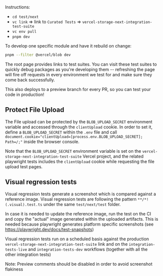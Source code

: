 Instructions:

- `cd test/next`
- `vc link` => link to `Curated Tests` => `vercel-storage-next-integration-test-suite`
- `vc env pull`
- `pnpm dev`

To develop one specific module and have it rebuild on change:

```sh
pnpm --filter @vercel/blob dev
```

The root page provides links to test suites. You can visit these test suites to quickly debug packages as you're developing them -- refreshing the page will fire off requests in every environment we test for and make sure they come back successfully.

This also deploys to a preview branch for every PR, so you can test your code in production!

## Protect File Upload

The File upload can be protected by the `BLOB_UPLOAD_SECRET` environment variable and accessed through the `clientUpload` cookie. In order to set it, define a `BLOB_UPLOAD_SECRET` within the `.env` file and call `document.cookie="clientUpload=[process.env.BLOB_UPLOAD_SECRET]; Path=/;"` inside the browser console.

Note that the `BLOB_UPLOAD_SECRET` environment variable is set on the `vercel-storage-next-integration-test-suite` Vercel project, and the related playwright tests includes the `clientUpload` cookie while requesting the file upload test pages.

## Visual regression tests

Visual regression tests generate a screenshot which is compared against a reference image. Visual regression tests are following the pattern `**/*!(.visual).test.ts` under the same `test/next/test` folder.

In case it is needed to update the reference image, run the test on the CI and copy the "actual" image generated within the uploaded artifacts. This is needed because playwright generates platform specific screenshots (see https://playwright.dev/docs/test-snapshots)

Visual regression tests run on a scheduled basis against the production `vercel-storage-next-integration-test-suite` link and on the `integration-tests-live` and `integration-tests-dev` workflows (together with all the other integration tests)

Note: Preview comments should be disabled in order to avoid screenshot flakiness
